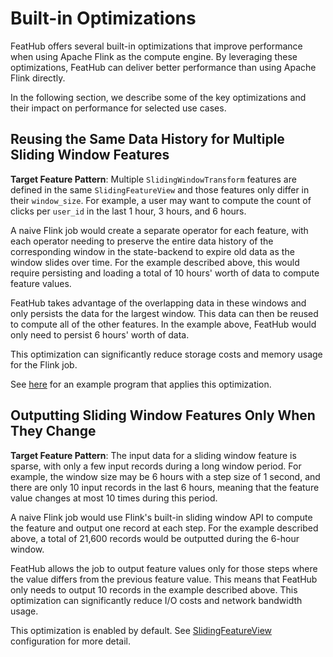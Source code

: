 # Built-in Optimizations

FeatHub offers several built-in optimizations that improve performance when
using Apache Flink as the compute engine. By leveraging these optimizations,
FeatHub can deliver better performance than using Apache Flink directly.

In the following section, we describe some of the key optimizations and their
impact on performance for selected use cases.

## Reusing the Same Data History for Multiple Sliding Window Features

**Target Feature Pattern**: Multiple `SlidingWindowTransform` features are
defined in the same `SlidingFeatureView` and those features only differ in their
`window_size`. For example, a user may want to compute the count of clicks per
`user_id` in the last 1 hour, 3 hours, and 6 hours.

A naive Flink job would create a separate operator for each feature, with each
operator needing to preserve the entire data history of the corresponding window
in the state-backend to expire old data as the window slides over time. For the
example described above, this would require persisting and loading a total of 10
hours' worth of data to compute feature values.

FeatHub takes advantage of the overlapping data in these windows and only
persists the data for the largest window. This data can then be reused to
compute all of the other features. In the example above, FeatHub would only need
to persist 6 hours' worth of data.

This optimization can significantly reduce storage costs and memory usage for
the Flink job.

See
[here](https://github.com/flink-extended/feathub-examples/blob/master/flink-sliding-feature-view-benchmark/main.py)
for an example program that applies this optimization.


## Outputting Sliding Window Features Only When They Change

**Target Feature Pattern**: The input data for a sliding window feature is
sparse, with only a few input records during a long window period. For example,
the window size may be 6 hours with a step size of 1 second, and there are only
10 input records in the last 6 hours, meaning that the feature value changes at
most 10 times during this period.

A naive Flink job would use Flink's built-in sliding window API to compute the
feature and output one record at each step. For the example described above, a
total of 21,600 records would be outputted during the 6-hour window.

FeatHub allows the job to output feature values only for those steps where the
value differs from the previous feature value. This means that FeatHub only
needs to output 10 records in the example described above. This optimization can
significantly reduce I/O costs and network bandwidth usage.

This optimization is enabled by default. See
[SlidingFeatureView](../configurations.md#slidingfeatureview) configuration for
more detail.

